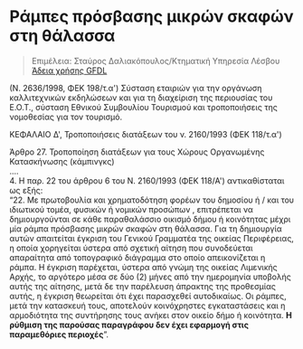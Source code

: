 # Ράμπες πρόσβασης μικρών σκαφών στη θάλασσα

> Επιμέλεια: Σταύρος Δαλιακόπουλος/Κτηματική Υπηρεσία Λέσβου
[Άδεια χρήσης GFDL](<http://www.gnu.org/licenses/fdl.html>)

(Ν. 2636/1998, ΦΕΚ 198/τ.α') Σύσταση εταιριών για την οργάνωση καλλιτεχνικών εκδηλώσεων και για τη διαχείριση της περιουσίας του Ε.Ο.Τ., σύσταση Εθνικού Συμβουλίου Τουρισμού και τροποποιήσεις της νομοθεσίας για τον τουρισμό. 

ΚΕΦΑΛΑΙΟ Δ', Τροποποιήσεις διατάξεων του ν. 2160/1993 (ΦΕΚ 118/τ.α')

Άρθρο  27\. Τροποποίηση διατάξεων για τους Χώρους Οργανωμένης Κατασκήνωσης  (κάμπινγκς)  
....  
4\. Η παρ. 22 του άρθρου  6 του Ν. 2160/1993 (ΦΕΚ 118/Α') αντικαθίσταται ως εξής:  
“22. Με πρωτοβουλία και χρηματοδότηση φορέων του δημοσίου ή / και του ιδιωτικού τομέα, φυσικών ή νομικών προσώπων , επιτρέπεται να δημιουργούνται σε κάθε παραθαλάσσιο οικισμό δήμου ή κοινότητας μέχρι μία ράμπα πρόσβασης μικρών σκαφών στη θάλασσα. Για τη δημιουργία αυτών απαιτείται έγκριση του Γενικού Γραμματέα της οικείας Περιφέρειας, η οποία χορηγείται ύστερα από σχετική αίτηση που συνοδεύεται απαραίτητα από τοπογραφικό διάγραμμα στο οποίο απεικονίζεται η ράμπα. Η έγκριση παρέχεται, ύστερα από γνώμη της οικείας Λιμενικής Αρχής, το αργότερο μέσα σε δύο  (2) μήνες από την ημερομηνία υποβολής αυτής της αίτησης, μετά δε την παρέλευση άπρακτης της προθεσμίας αυτής, η έγκριση θεωρείται ότι έχει παρασχεθεί αυτοδικαίως. Οι ράμπες, μετά την κατασκευή τους, αποτελούν κοινόχρηστες εγκαταστάσεις και η αρμοδιότητα της συντήρησης τους ανήκει στον οικείο δήμο ή κοινότητα. **Η ρύθμιση της παρούσας παραγράφου δεν έχει εφαρμογή στις παραμεθόριες περιοχές**”.
